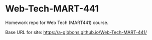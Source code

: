 # Web-Tech-MART-441

Homework repo for Web Tech (MART441) course.

Base URL for site:
https://a-gibbons.github.io/Web-Tech-MART-441/
